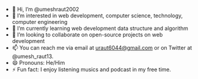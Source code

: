 - 👋 Hi, I’m @umeshraut2002
- 👀 I’m interested in web development, computer science, technology, computer engineering 
- 🌱 I’m currently learning web development data structure and algorithm 
- 💞️ I’m looking to collaborate on open-source projects on web development
- 📫  You can reach me via email at uraut6044@gmail.com or on Twitter at @umesh_raut13.
- 😄 Pronouns: He/Him
- ⚡ Fun fact: I enjoy listening musics and podcast in my free time.

<!---
umeshraut2002/umeshraut2002 is a ✨ special ✨ repository because its `README.md` (this file) appears on your GitHub profile.
You can click the Preview link to take a look at your changes.
--->
